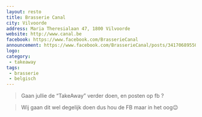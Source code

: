 ```yaml
---
layout: resto
title: Brasserie Canal
city: Vilvoorde
address: Maria Theresialaan 47, 1800 Vilvoorde
website: http://www.canal.be
facebook: https://www.facebook.com/BrasserieCanal
announcement: https://www.facebook.com/BrasserieCanal/posts/3417068955006848
logo: 
category: 
 - takeaway
tags: 
 - brasserie
 - belgisch
---
```


> Gaan jullie de “TakeAway” verder doen, en posten op fb ?

> Wij gaan dit wel degelijk doen dus hou de FB maar in het oog😉